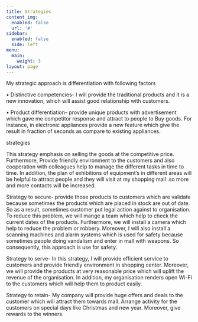 ```yaml
---
title: Strategies
content_img:
  enabled: false
  url: '#'
sidebar:
  enabled: false
  side: left
menu:
  main:
    weight: 3
layout: page
---
```

  My strategic approach is differentiation with following factors 

•	Distinctive competencies- I will provide the traditional products and it is a new innovation, which will assist good relationship with customers.

•	Product differentiation- provide unique products with advertisement which gave me competitor response and attract to people to Buy goods. For instance, in electronic appliances provide a new feature which give the result in fraction of seconds as compare to existing appliances.

strategies

This strategy emphasis on selling the goods at the competitive price. Furthermore, Provide
 friendly environment to the customers and also cooperation with colleagues help to manage the different        tasks in time to time. In addition, the plan of exhibitions of equipment’s in different areas will be helpful to attract people and they will visit at my shopping mall .so more and more contacts will be increased.

Strategy to secure- provide those products to customers which are validate because sometimes the products which are placed in stock are out of date. So as a result, sometimes customer put legal action against to organisation. To reduce this problem, we will mange a team which help to check the current dates of the products. Furthermore, we will install a camera which help to reduce the problem or robbery. Moreover, I will also install a scanning machines and alarm systems which is used for safety because sometimes people doing vandalism and enter in mall with weapons. So consequently, this approach is use for safety.

Strategy to serve- In this strategy, I will provide efficient service to customers and provide friendly environment in shopping center. Moreover, we will provide the products at very reasonable price which will uplift the revenue of the organisation. In addition, my organisation renders open Wi-Fi to the customers which will help them to product easily.

Strategy to retain- My company will provide huge offers and deals to the customer which will attract them towards mall. Arrange activity for the customers on special days like Christmas and new year. Moreover, give rewards to the winners.
